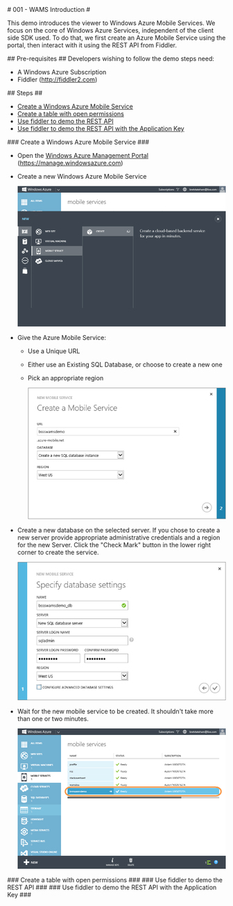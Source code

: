 ﻿<a name="Top" />
# 001 - WAMS Introduction #

This demo introduces the viewer to Windows Azure Mobile Services.  We focus on the core of Windows Azure Services, independent of the client side SDK used.  To do that, we first create an Azure Mobile Service using the portal, then interact with it using the REST API from Fiddler.  

<a name="pre-requisites" />
## Pre-requisites ##
Developers wishing to follow the demo steps need:

- A Windows Azure Subscription
- Fiddler (http://fiddler2.com)

<a name="steps" />
## Steps ##

- [Create a Windows Azure Mobile Service](CreateWAMS)
- [Create a table with open permissions](CreateTable)
- [Use fiddler to demo the REST API](UseRest)
- [Use fiddler to demo the REST API with the Application Key](UseRestWithKey)

<a name="CreateWAMS" />
### Create a Windows Azure Mobile Service ###

- Open the [Windows Azure Management Portal](https://manage.windowsazure.com) (https://manage.windowsazure.com)
- Create a new Windows Azure Mobile Service

	![10 New Azure Mobile Service](images/10-new-azure-mobile-service.png?raw=true "New Azure Mobile Service")

- Give the Azure Mobile Service:
  - Use a Unique URL
  - Either use an Existing SQL Database, or choose to create a new one
  - Pick an appropriate region

	![20 Create a Mobile Service](images/20-create-a-mobile-service.png?raw=true "Create a Mobile Service")

- Create a new database on the selected server.  If you chose to create a new server provide appropriate administrative credentials and a region for the new Server.  Click the "Check Mark" button in the lower right corner to create the service.  

	![30 - Mobile Service Database](images/30---mobile-service-database.png?raw=true "Mobile Service Database")

- Wait for the new mobile service to be created.  It shouldn't take more than one or two minutes.  

	![40 New Mobile Service Ready](images/40-new-mobile-service-ready.png?raw=true "New Mobile Service Ready")


<a name="CreateTable" />
### Create a table with open permissions ###

<a name="UseRest" />
### Use fiddler to demo the REST API ###

<a name="UseRestWithKey" />
### Use fiddler to demo the REST API with the Application Key ###
